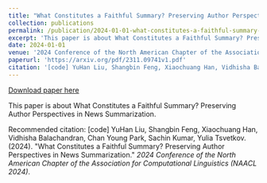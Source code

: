 ```yaml
---
title: "What Constitutes a Faithful Summary? Preserving Author Perspectives in News Summarization"
collection: publications
permalink: /publication/2024-01-01-what-constitutes-a-faithful-summary-preserving-author-perspectives-in-news-summarization
excerpt: 'This paper is about What Constitutes a Faithful Summary? Preserving Author Perspectives in News Summarization.'
date: 2024-01-01
venue: '2024 Conference of the North American Chapter of the Association for Computational Linguistics (NAACL 2024)'
paperurl: 'https://arxiv.org/pdf/2311.09741v1.pdf'
citation: '[code] YuHan Liu, Shangbin Feng, Xiaochuang Han, Vidhisha Balachandran, Chan Young Park, Sachin Kumar, Yulia Tsvetkov. (2024). &quot;What Constitutes a Faithful Summary? Preserving Author Perspectives in News Summarization.&quot; <i>2024 Conference of the North American Chapter of the Association for Computational Linguistics (NAACL 2024)</i>.'
---
```


<a href='https://arxiv.org/pdf/2311.09741v1.pdf'>Download paper here</a>

This paper is about What Constitutes a Faithful Summary? Preserving Author Perspectives in News Summarization.

Recommended citation: [code] YuHan Liu, Shangbin Feng, Xiaochuang Han, Vidhisha Balachandran, Chan Young Park, Sachin Kumar, Yulia Tsvetkov. (2024). "What Constitutes a Faithful Summary? Preserving Author Perspectives in News Summarization." <i>2024 Conference of the North American Chapter of the Association for Computational Linguistics (NAACL 2024)</i>.